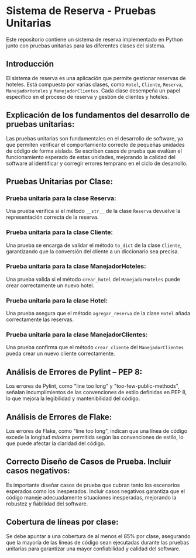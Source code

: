 # Sistema de Reserva - Pruebas Unitarias

Este repositorio contiene un sistema de reserva implementado en Python junto con pruebas unitarias para las diferentes clases del sistema.

## Introducción

El sistema de reserva es una aplicación que permite gestionar reservas de hoteles. Está compuesto por varias clases, como `Hotel`, `Cliente`, `Reserva`, `ManejadorHoteles` y `ManejadorClientes`. Cada clase desempeña un papel específico en el proceso de reserva y gestión de clientes y hoteles.

## Explicación de los fundamentos del desarrollo de pruebas unitarias:

Las pruebas unitarias son fundamentales en el desarrollo de software, ya que permiten verificar el comportamiento correcto de pequeñas unidades de código de forma aislada. Se escriben casos de prueba que evalúan el funcionamiento esperado de estas unidades, mejorando la calidad del software al identificar y corregir errores temprano en el ciclo de desarrollo.

## Pruebas Unitarias por Clase:

### Prueba unitaria para la clase Reserva:

Una prueba verifica si el método `__str__` de la clase `Reserva` devuelve la representación correcta de la reserva.

### Prueba unitaria para la clase Cliente:

Una prueba se encarga de validar el método `to_dict` de la clase `Cliente`, garantizando que la conversión del cliente a un diccionario sea precisa.

### Prueba unitaria para la clase ManejadorHoteles:

Una prueba valida si el método `crear_hotel` del `ManejadorHoteles` puede crear correctamente un nuevo hotel.

### Prueba unitaria para la clase Hotel:

Una prueba asegura que el método `agregar_reserva` de la clase `Hotel` añada correctamente las reservas.

### Prueba unitaria para la clase ManejadorClientes:

Una prueba confirma que el método `crear_cliente` del `ManejadorClientes` pueda crear un nuevo cliente correctamente.

## Análisis de Errores de Pylint – PEP 8:

Los errores de Pylint, como "line too long" y "too-few-public-methods", señalan incumplimientos de las convenciones de estilo definidas en PEP 8, lo que mejora la legibilidad y mantenibilidad del código.

## Análisis de Errores de Flake:

Los errores de Flake, como "line too long", indican que una línea de código excede la longitud máxima permitida según las convenciones de estilo, lo que puede afectar la claridad del código.

## Correcto Diseño de Casos de Prueba. Incluir casos negativos:

Es importante diseñar casos de prueba que cubran tanto los escenarios esperados como los inesperados. Incluir casos negativos garantiza que el código maneje adecuadamente situaciones inesperadas, mejorando la robustez y fiabilidad del software.

## Cobertura de líneas por clase:

Se debe apuntar a una cobertura de al menos el 85% por clase, asegurando que la mayoría de las líneas de código sean ejecutadas durante las pruebas unitarias para garantizar una mayor confiabilidad y calidad del software.
